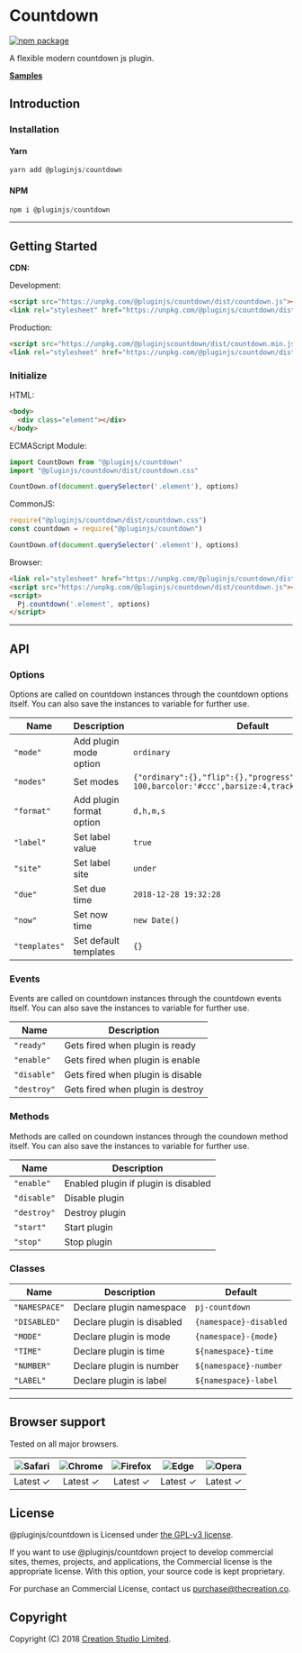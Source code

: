 # Countdown

[![npm package](https://img.shields.io/npm/v/@pluginjs/countdown.svg)](https://www.npmjs.com/package/@pluginjs/countdown)

A flexible modern countdown js plugin.

**[Samples](https://codesandbox.io/s/github/pluginjs/plugin.js/tree/master/modules/countdown/samples)**

## Introduction

### Installation

#### Yarn

```javascript
yarn add @pluginjs/countdown
```

#### NPM

```javascript
npm i @pluginjs/countdown
```

---

## Getting Started

**CDN:**

Development:

```html
<script src="https://unpkg.com/@pluginjs/countdown/dist/countdown.js"></script>
<link rel="stylesheet" href="https://unpkg.com/@pluginjs/countdown/dist/countdown.css">
```

Production:

```html
<script src="https://unpkg.com/@pluginjscountdown/dist/countdown.min.js"></script>
<link rel="stylesheet" href="https://unpkg.com/@pluginjs/countdown/dist/countdown.min.css">
```

### Initialize

HTML:

```html
<body>
  <div class="element"></div>
</body>
```

ECMAScript Module:

```javascript
import CountDown from "@pluginjs/countdown"
import "@pluginjs/countdown/dist/countdown.css"

CountDown.of(document.querySelector('.element'), options)
```

CommonJS:

```javascript
require("@pluginjs/countdown/dist/countdown.css")
const countdown = require("@pluginjs/countdown")

CountDown.of(document.querySelector('.element'), options)
```

Browser:

```html
<link rel="stylesheet" href="https://unpkg.com/@pluginjs/countdown/dist/countdown.css">
<script src="https://unpkg.com/@pluginjs/countdown/dist/countdown.js"></script>
<script>
  Pj.countdown('.element', options)
</script>
```

---

## API

### Options

Options are called on countdown instances through the countdown options itself.
You can also save the instances to variable for further use.

Name | Description | Default
-----|--------------|-----
`"mode"` | Add plugin mode option | `ordinary`
`"modes"` | Set modes | `{"ordinary":{},"flip":{},"progress":{size: 100,barcolor:'#ccc',barsize:4,trackcolor:'#55a4f2'}}`
`"format"` | Add plugin format option | `d,h,m,s`
`"label"` | Set label value | `true`
`"site"` | Set label site | `under`
`"due"` | Set due time | `2018-12-28 19:32:28`
`"now"` | Set now time | `new Date()`
`"templates"` | Set default templates | `{}`

### Events
Events are called on countdown instances through the countdown events itself.
You can also save the instances to variable for further use.

Name | Description
-----|-----
`"ready"` | Gets fired when plugin is ready
`"enable"` | Gets fired when plugin is enable
`"disable"` | Gets fired when plugin is disable
`"destroy"` | Gets fired when plugin is destroy

### Methods

Methods are called on coundown instances through the coundown method itself.
You can also save the instances to variable for further use.

Name | Description
-----|-----
`"enable"` | Enabled plugin if plugin is disabled
`"disable"` | Disable plugin
`"destroy"` | Destroy plugin
`"start"` | Start plugin
`"stop"` | Stop plugin

### Classes
Name | Description | Default
-----|------|------
`"NAMESPACE"` | Declare plugin namespace | `pj-countdown`
`"DISABLED"` | Declare plugin is disabled | `{namespace}-disabled`
`"MODE"` | Declare plugin is mode | `{namespace}-{mode}`
`"TIME"` | Declare plugin is time | `${namespace}-time`
`"NUMBER"` | Declare plugin is number | `${namespace}-number`
`"LABEL"` | Declare plugin is label | `${namespace}-label`
---

## Browser support

Tested on all major browsers.

| <img src="https://raw.githubusercontent.com/alrra/browser-logos/master/src/safari/safari_32x32.png" alt="Safari"> | <img src="https://raw.githubusercontent.com/alrra/browser-logos/master/src/chrome/chrome_32x32.png" alt="Chrome"> | <img src="https://raw.githubusercontent.com/alrra/browser-logos/master/src/firefox/firefox_32x32.png" alt="Firefox"> | <img src="https://raw.githubusercontent.com/alrra/browser-logos/master/src/edge/edge_32x32.png" alt="Edge"> | <img src="https://raw.githubusercontent.com/alrra/browser-logos/master/src/opera/opera_32x32.png" alt="Opera"> |
|:--:|:--:|:--:|:--:|:--:|
| Latest ✓ | Latest ✓ | Latest ✓ | Latest ✓ | Latest ✓ |

## License

@pluginjs/countdown is Licensed under [the GPL-v3 license](LICENSE).

If you want to use @pluginjs/countdown project to develop commercial sites, themes, projects, and applications, the Commercial license is the appropriate license. With this option, your source code is kept proprietary.

For purchase an Commercial License, contact us purchase@thecreation.co.

## Copyright

Copyright (C) 2018 [Creation Studio Limited](creationstudio.com).